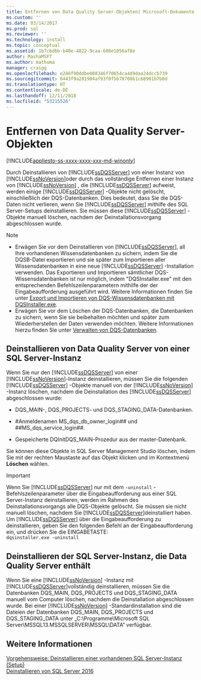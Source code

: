 ```yaml
---
title: Entfernen von Data Quality Server-Objekten| Microsoft-Dokumente
ms.custom: ''
ms.date: 03/14/2017
ms.prod: sql
ms.reviewer: ''
ms.technology: install
ms.topic: conceptual
ms.assetid: 1b7c6dbb-b40e-4822-9caa-608e1056af8e
author: MashaMSFT
ms.author: mathoma
manager: craigg
ms.openlocfilehash: e286f90ddbe008346f70654ca4d9daa24dccb739
ms.sourcegitcommit: 6443f9a281904af93f0f5b78760b1c68901b7b8d
ms.translationtype: HT
ms.contentlocale: de-DE
ms.lasthandoff: 12/11/2018
ms.locfileid: "53215526"
---
```

# <a name="remove-data-quality-server-objects"></a>Entfernen von Data Quality Server-Objekten
[!INCLUDE[appliesto-ss-xxxx-xxxx-xxx-md-winonly](../../includes/appliesto-ss-xxxx-xxxx-xxx-md-winonly.md)]

  Durch Deinstallieren von [!INCLUDE[ssDQSServer](../../includes/ssdqsserver-md.md)] von einer Instanz von [!INCLUDE[ssNoVersion](../../includes/ssnoversion-md.md)]oder durch das vollständige Entfernen einer Instanz von [!INCLUDE[ssNoVersion](../../includes/ssnoversion-md.md)] , die [!INCLUDE[ssDQSServer](../../includes/ssdqsserver-md.md)] aufweist, werden einige [!INCLUDE[ssDQSServer](../../includes/ssdqsserver-md.md)] -Objekte nicht gelöscht, einschließlich der DQS-Datenbanken. Dies bedeutet, dass Sie die DQS-Daten nicht verlieren, wenn Sie [!INCLUDE[ssDQSServer](../../includes/ssdqsserver-md.md)] mithilfe des SQL Server-Setups deinstallieren. Sie müssen diese [!INCLUDE[ssDQSServer](../../includes/ssdqsserver-md.md)] -Objekte manuell löschen, nachdem der Deinstallationsvorgang abgeschlossen wurde.  
  
> [!NOTE]
>  -   Erwägen Sie vor dem Deinstallieren von [!INCLUDE[ssDQSServer](../../includes/ssdqsserver-md.md)], all Ihre vorhandenen Wissensdatenbanken zu sichern, indem Sie die DQSB-Datei exportieren und sie später zum Importieren aller Wissensdatenbanken in eine neue [!INCLUDE[ssDQSServer](../../includes/ssdqsserver-md.md)] -Installation verwenden. Das Exportieren und Importieren sämtlicher DQS-Wissensdatenbanken ist nur möglich, indem "DQSInstaller.exe" mit den entsprechenden Befehlszeilenparametern mithilfe der der Eingabeaufforderung ausgeführt wird. Weitere Informationen finden Sie unter [Export und Importieren von DQS-Wissensdatenbanken mit DQSInstaller.exe](../../data-quality-services/install-windows/export-and-import-dqs-knowledge-bases-using-dqsinstaller-exe.md).  
> -   Erwägen Sie vor dem Löschen der DQS-Datenbanken, die Datenbanken zu sichern, wenn Sie sie beibehalten möchten und später zum Wiederherstellen der Daten verwenden möchten. Weitere Informationen hierzu finden Sie unter [Verwalten von DQS-Datenbanken](../../data-quality-services/manage-dqs-databases.md).  
  
## <a name="uninstall-data-quality-server-from-a-sql-server-instance"></a>Deinstallieren von Data Quality Server von einer SQL Server-Instanz  
 Wenn Sie nur den [!INCLUDE[ssDQSServer](../../includes/ssdqsserver-md.md)] von einer [!INCLUDE[ssNoVersion](../../includes/ssnoversion-md.md)]-Instanz deinstallieren, müssen Sie die folgenden [!INCLUDE[ssDQSServer](../../includes/ssdqsserver-md.md)] -Objekte manuell von der [!INCLUDE[ssNoVersion](../../includes/ssnoversion-md.md)] -Instanz löschen, nachdem die Deinstallation des [!INCLUDE[ssDQSServer](../../includes/ssdqsserver-md.md)] abgeschlossen wurde:  
  
-   DQS_MAIN-, DQS_PROJECTS- und DQS_STAGING_DATA-Datenbanken.  
  
-   \#Anmeldenamen MS_dqs_db_owner_login## und ##MS_dqs_service_login##.  
  
-   Gespeicherte DQInitDQS_MAIN-Prozedur aus der master-Datenbank.  
  
 Sie können diese Objekte in SQL Server Management Studio löschen, indem Sie mit der rechten Maustaste auf das Objekt klicken und im Kontextmenü **Löschen** wählen.  
  
> [!IMPORTANT]  
>  Wenn Sie [!INCLUDE[ssDQSServer](../../includes/ssdqsserver-md.md)] nur mit dem `-uninstall` -Befehlszeilenparameter über die Eingabeaufforderung aus einer SQL Server-Instanz deinstallieren, werden im Rahmen des Deinstallationsvorgangs alle DQS-Objekte gelöscht. Sie müssen sie nicht manuell löschen, nachdem Sie [!INCLUDE[ssDQSServer](../../includes/ssdqsserver-md.md)]deinstalliert haben. Um [!INCLUDE[ssDQSServer](../../includes/ssdqsserver-md.md)] über die Eingabeaufforderung zu deinstallieren, geben Sie den folgenden Befehl an der Eingabeaufforderung ein, und drücken Sie die EINGABETASTE:   
> `dqsinstaller.exe -uninstall`  
  
## <a name="uninstall-sql-server-instance-containing-data-quality-server"></a>Deinstallieren der SQL Server-Instanz, die Data Quality Server enthält  
 Wenn Sie eine [!INCLUDE[ssNoVersion](../../includes/ssnoversion-md.md)] -Instanz mit [!INCLUDE[ssDQSServer](../../includes/ssdqsserver-md.md)]vollständig deinstallieren, müssen Sie die Datenbanken DQS_MAIN, DQS_PROJECTS und DQS_STAGING_DATA manuell vom Computer löschen, nachdem die Deinstallation abgeschlossen wurde. Bei einer [!INCLUDE[ssNoVersion](../../includes/ssnoversion-md.md)] -Standardinstallation sind die Dateien der Datenbanken DQS_MAIN, DQS_PROJECTS und DQS_STAGING_DATA unter „C:\Programme\Microsoft SQL Server\MSSQL13.MSSQLSERVER\MSSQL\DATA“ verfügbar.  
  
## <a name="see-also"></a>Weitere Informationen  
 [Vorgehensweise: Deinstallieren einer vorhandenen SQL Server-Instanz &#40;Setup&#41;](../../sql-server/install/uninstall-an-existing-instance-of-sql-server-setup.md)   
 [Deinstallieren von SQL Server 2016](../../sql-server/install/uninstall-sql-server.md)  
  
  
